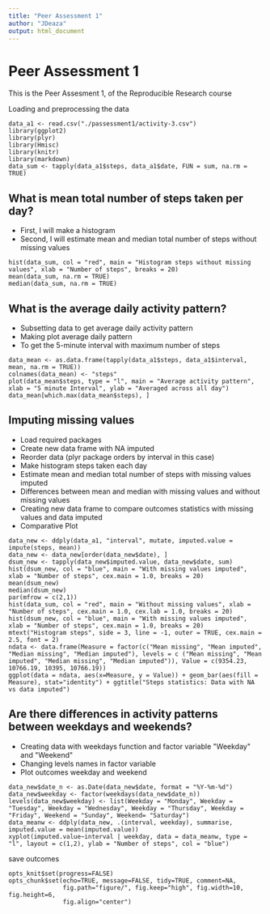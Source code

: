 ```yaml
---
title: "Peer Assessment 1"
author: "JDeaza"
output: html_document
---
```


Peer Assessment 1
=================

This is the Peer Assesment 1, of the Reproducible Research course

Loading and preprocessing the data

```{r}
data_a1 <- read.csv("./passessment1/activity-3.csv")
library(ggplot2)
library(plyr)
library(Hmisc)
library(knitr)
library(markdown)
data_sum <- tapply(data_a1$steps, data_a1$date, FUN = sum, na.rm = TRUE)
```
What is mean total number of steps taken per day?
-------------------------------------------------

* First, I will make a histogram
* Second, I will estimate mean and median total number of steps without missing values
```{r}
hist(data_sum, col = "red", main = "Histogram steps without missing values", xlab = "Number of steps", breaks = 20)
mean(data_sum, na.rm = TRUE)
median(data_sum, na.rm = TRUE)
```
What is the average daily activity pattern?
-------------------------------------------

* Subsetting data to get average daily activity pattern
* Making plot average daily pattern
* To get the 5-minute interval with maximum number of steps 
```{r}
data_mean <- as.data.frame(tapply(data_a1$steps, data_a1$interval, mean, na.rm = TRUE))
colnames(data_mean) <- "steps"
plot(data_mean$steps, type = "l", main = "Average activity pattern", xlab = "5 minute Interval", ylab = "Averaged across all day")
data_mean[which.max(data_mean$steps), ]
```
Imputing missing values
-----------------------

* Load required packages
* Create new data frame with NA imputed
* Reorder data (plyr package orders by interval in this case)
* Make histogram steps taken each day
* Estimate mean and median total number of steps with missing values imputed
* Differences between mean and median with missing values and without missing values
* Creating new data frame to compare outcomes statistics with missing values and data imputed
* Comparative Plot
```{r}
data_new <- ddply(data_a1, "interval", mutate, imputed.value = impute(steps, mean))
data_new <- data_new[order(data_new$date), ]
dsum_new <- tapply(data_new$imputed.value, data_new$date, sum)
hist(dsum_new, col = "blue", main = "With missing values imputed", xlab = "Number of steps", cex.main = 1.0, breaks = 20)
mean(dsum_new)
median(dsum_new)
par(mfrow = c(2,1))
hist(data_sum, col = "red", main = "Without missing values", xlab = "Number of steps", cex.main = 1.0, cex.lab = 1.0, breaks = 20)
hist(dsum_new, col = "blue", main = "With missing values imputed", xlab = "Number of steps", cex.main = 1.0, breaks = 20)
mtext("Histogram steps", side = 3, line = -1, outer = TRUE, cex.main = 2.5, font = 2)
ndata <- data.frame(Measure = factor(c("Mean missing", "Mean imputed", "Median missing", "Median imputed"), levels = c ("Mean missing", "Mean imputed", "Median missing", "Median imputed")), Value = c(9354.23, 10766.19, 10395, 10766.19))
ggplot(data = ndata, aes(x=Measure, y = Value)) + geom_bar(aes(fill = Measure), stat="identity") + ggtitle("Steps statistics: Data with NA vs data imputed")
```
Are there differences in activity patterns between weekdays and weekends?
-------------------------------------------------------------------------

* Creating data with weekdays function and factor variable "Weekday" and "Weekend"
* Changing levels names in factor variable
* Plot outcomes weekday and weekend
```{r}
data_new$date_n <- as.Date(data_new$date, format = "%Y-%m-%d")
data_new$weekday <- factor(weekdays(data_new$date_n))
levels(data_new$weekday) <- list(Weekday = "Monday", Weekday = "Tuesday", Weekday = "Wednesday", Weekday = "Thursday", Weekday = "Friday", Weekend = "Sunday", Weekend= "Saturday")
data_meanw <- ddply(data_new, .(interval, weekday), summarise, imputed.value = mean(imputed.value))
xyplot(imputed.value~interval | weekday, data = data_meanw, type = "l", layout = c(1,2), ylab = "Number of steps", col = "blue")
```
save outcomes

```{r}
opts_knit$set(progress=FALSE)
opts_chunk$set(echo=TRUE, message=FALSE, tidy=TRUE, comment=NA,
               fig.path="figure/", fig.keep="high", fig.width=10, fig.height=6,
               fig.align="center")
```



